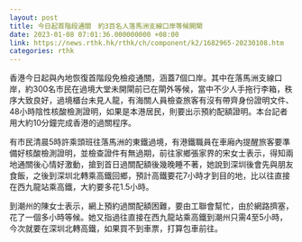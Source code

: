 ```yaml
---
layout: post
title: 今日起首階段通關　約3百名人落馬洲支線口岸等候開閘
date: 2023-01-08 07:01:36.000000000 +08:00
link: https://news.rthk.hk/rthk/ch/component/k2/1682965-20230108.htm
categories: rthk
---
```


香港今日起與內地恢復首階段免檢疫通關，涵蓋7個口岸。其中在落馬洲支線口岸，約300名市民在過境大堂未開閘前已在閘外等候，當中不少人手拖行李箱，秩序大致良好，過境櫃台未見人龍，有海關人員檢查旅客有沒有帶齊身份證明文件、48小時陰性核酸檢測證明，如果是本港居民，則要出示預約配額證明。本台記者用大約10分鐘完成香港的過關程序。

有市民清晨5時許乘頭班往落馬洲的東鐵過境，有港鐵職員在車廂內提醒旅客要準備好核酸檢測證明，並檢查證件有無過期，前往家鄉張家界的宋女士表示，得知兩地通關後心情好激動，搶到首日過關配額後幾晚睡不著，她說到深圳後會先與朋友食飯，之後到深圳北轉乘高鐵回鄉，預計高鐵要花7小時才到目的地，比以往直接在西九龍站乘高鐵，大約要多花1.5小時。

到潮州的陳女士表示，網上預約過關配額困難，要由工聯會幫忙，由於網路擠塞，花了一個多小時等候。她又指過往直接在西九龍站乘高鐵到潮州只需4至5小時，今次就要在深圳北轉高鐵，如果買不到車票，打算包車前往。
